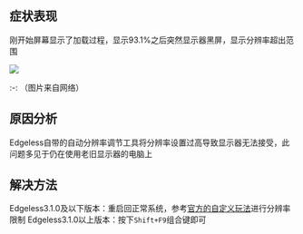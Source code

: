 ## 症状表现
刚开始屏幕显示了加载过程，显示93.1%之后突然显示器黑屏，显示分辨率超出范围

![](images/screenshot_1582818245415.png)

:-:  （图片来自网络）

## 原因分析
Edgeless自带的自动分辨率调节工具将分辨率设置过高导致显示器无法接受，此问题多见于仍在使用老旧显示器的电脑上

## 解决方法
Edgeless3.1.0及以下版本：重启回正常系统，参考[官方的自定义玩法](官方的自定义玩法.md)进行分辨率限制
Edgeless3.1.0以上版本：按下`Shift+F9`组合键即可